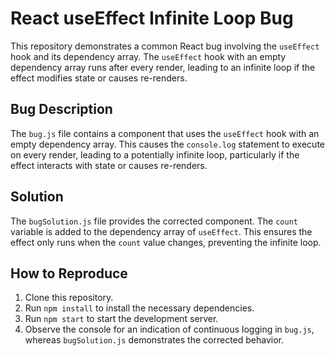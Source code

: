 # React useEffect Infinite Loop Bug

This repository demonstrates a common React bug involving the `useEffect` hook and its dependency array. The `useEffect` hook with an empty dependency array runs after every render, leading to an infinite loop if the effect modifies state or causes re-renders.

## Bug Description

The `bug.js` file contains a component that uses the `useEffect` hook with an empty dependency array.  This causes the `console.log` statement to execute on every render, leading to a potentially infinite loop, particularly if the effect interacts with state or causes re-renders.

## Solution

The `bugSolution.js` file provides the corrected component. The `count` variable is added to the dependency array of `useEffect`.  This ensures the effect only runs when the `count` value changes, preventing the infinite loop.

## How to Reproduce

1. Clone this repository.
2. Run `npm install` to install the necessary dependencies.
3. Run `npm start` to start the development server. 
4. Observe the console for an indication of continuous logging in `bug.js`, whereas `bugSolution.js` demonstrates the corrected behavior.